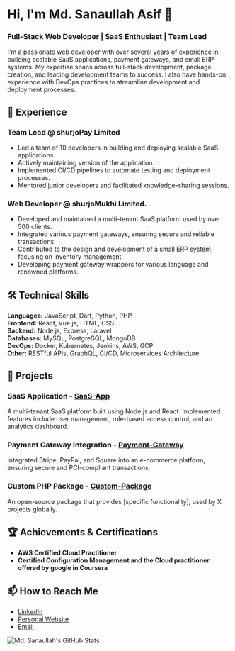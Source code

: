 # Hi, I'm Md. Sanaullah Asif 👋
### Full-Stack Web Developer | SaaS Enthusiast | Team Lead

I'm a passionate web developer with over several years of experience in building scalable SaaS applications, payment gateways, and small ERP systems. My expertise spans across full-stack development, package creation, and leading development teams to success. I also have hands-on experience with DevOps practices to streamline development and deployment processes.

## 🚀 Experience
### Team Lead @ shurjoPay Limited
- Led a team of 10 developers in building and deploying scalable SaaS applications.
- Actively maintaining version of the application.
- Implemented CI/CD pipelines to automate testing and deployment processes.
- Mentored junior developers and facilitated knowledge-sharing sessions.

### Web Developer @ shurjoMukhi Limited.
- Developed and maintained a multi-tenant SaaS platform used by over 500 clients.
- Integrated various payment gateways, ensuring secure and reliable transactions.
- Contributed to the design and development of a small ERP system, focusing on inventory management.
- Developing payment gateway wrappers for various language and renowned platforms.

## 🛠️ Technical Skills

**Languages:** JavaScript, Dart, Python, PHP  
**Frontend:** React, Vue.js, HTML, CSS  
**Backend:** Node.js, Express, Laravel  
**Databases:** MySQL, PostgreSQL, MongoDB  
**DevOps:** Docker, Kubernetes, Jenkins, AWS, GCP  
**Other:** RESTful APIs, GraphQL, CI/CD, Microservices Architecture  

## 💼 Projects

### SaaS Application - [SaaS-App](https://github.com/shurjomukhi/shurjopay-operations)
A multi-tenant SaaS platform built using Node.js and React. Implemented features include user management, role-based access control, and an analytics dashboard.

### Payment Gateway Integration - [Payment-Gateway](https://github.com/shurjomukhi/shurjopay-engine)
Integrated Stripe, PayPal, and Square into an e-commerce platform, ensuring secure and PCI-compliant transactions.

### Custom PHP Package - [Custom-Package](https://github.com/shurjopay-plugins/sp-plugin-php)
An open-source package that provides [specific functionality], used by X projects globally.

## 🏆 Achievements & Certifications

- **AWS Certified Cloud Practitioner**
- **Certified Configuration Management and the Cloud practitioner offered by google in Coursera**


## 📫 How to Reach Me

- [LinkedIn](https://www.linkedin.com/in/sanaullah-asif-b1359818a/)  
- [Personal Website](https://abefimrs.github.io)  
- [Email](mailto:mail2asifsana@gmail.com)

![ Md. Sanaullah's GitHub Stats](https://github-readme-stats.vercel.app/api?username=smukhiasif&show_icons=true&theme=dracula)

